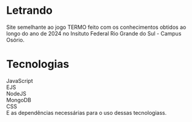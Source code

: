 # Letrando
Site semelhante ao jogo TERMO feito com os conhecimentos obtidos ao longo do ano de 2024 no Insituto Federal Rio Grande do Sul - Campus Osório.

# Tecnologias
JavaScript  
EJS  
NodeJS  
MongoDB  
CSS  
E as dependências necessárias para o uso dessas tecnologiass.
